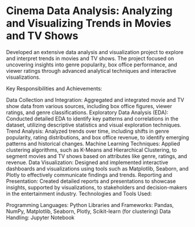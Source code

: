 # Cinema Data Analysis: Analyzing and Visualizing Trends in Movies and TV Shows
Developed an extensive data analysis and visualization project to explore and interpret trends in movies and TV shows. The project focused on uncovering insights into genre popularity, box office performance, and viewer ratings through advanced analytical techniques and interactive visualizations.

Key Responsibilities and Achievements:

Data Collection and Integration: Aggregated and integrated movie and TV show data from various sources, including box office figures, viewer ratings, and genre classifications.
Exploratory Data Analysis (EDA): Conducted detailed EDA to identify key patterns and correlations in the dataset, utilizing descriptive statistics and visual exploration techniques.
Trend Analysis: Analyzed trends over time, including shifts in genre popularity, rating distributions, and box office revenue, to identify emerging patterns and historical changes.
Machine Learning Techniques: Applied clustering algorithms, such as K-Means and Hierarchical Clustering, to segment movies and TV shows based on attributes like genre, ratings, and revenue.
Data Visualization: Designed and implemented interactive dashboards and visualizations using tools such as Matplotlib, Seaborn, and Plotly to effectively communicate findings and trends.
Reporting and Presentation: Created detailed reports and presentations to showcase insights, supported by visualizations, to stakeholders and decision-makers in the entertainment industry.
Technologies and Tools Used:

Programming Languages: Python
Libraries and Frameworks: Pandas, NumPy, Matplotlib, Seaborn, Plotly, Scikit-learn (for clustering)
Data Handling: Jupyter Notebook
